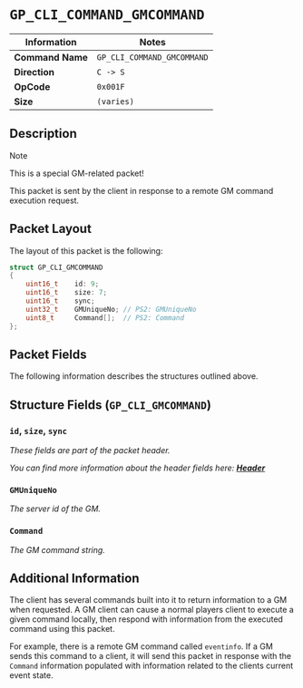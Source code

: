 # `GP_CLI_COMMAND_GMCOMMAND`

| Information               | Notes |
|---                        |---    |
| **Command Name**          | `GP_CLI_COMMAND_GMCOMMAND` |
| **Direction**             | `C -> S` |
| **OpCode**                | `0x001F` |
| **Size**                  | `(varies)` |

## Description

> [!NOTE]
> This is a special GM-related packet!

This packet is sent by the client in response to a remote GM command execution request.

## Packet Layout

The layout of this packet is the following:

```cpp
struct GP_CLI_GMCOMMAND
{
    uint16_t    id: 9;
    uint16_t    size: 7;
    uint16_t    sync;
    uint32_t    GMUniqueNo; // PS2: GMUniqueNo
    uint8_t     Command[];  // PS2: Command
};
```

## Packet Fields

The following information describes the structures outlined above.

## Structure Fields (`GP_CLI_GMCOMMAND`)

### `id`, `size`, `sync`

_These fields are part of the packet header._

_You can find more information about the header fields here: [**Header**](/world/HEADER.md)_

### `GMUniqueNo`

_The server id of the GM._

### `Command`

_The GM command string._

## Additional Information

The client has several commands built into it to return information to a GM when requested. A GM client can cause a normal players client to execute a given command locally, then respond with information from the executed command using this packet.

For example, there is a remote GM command called `eventinfo`. If a GM sends this command to a client, it will send this packet in response with the `Command` information populated with information related to the clients current event state.
